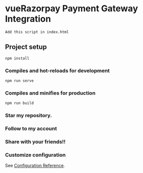 # vueRazorpay Payment Gateway Integration

<script src="https://checkout.razorpay.com/v1/checkout.js"></script> 
```
Add this script in index.html
```

## Project setup
```
npm install
```

### Compiles and hot-reloads for development
```
npm run serve
```

### Compiles and minifies for production
```
npm run build
```
### Star my repository.

### Follow to my account

### Share with your friends!!

### Customize configuration
See [Configuration Reference](https://cli.vuejs.org/config/).
